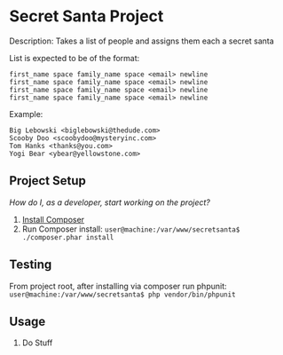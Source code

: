 # Secret Santa Project

Description: Takes a list of people and assigns them each a secret santa

List is expected to be of the format:

    first_name space family_name space <email> newline
    first_name space family_name space <email> newline
    first_name space family_name space <email> newline
    first_name space family_name space <email> newline

Example:

    Big Lebowski <biglebowski@thedude.com>
    Scooby Doo <scoobydoo@mysteryinc.com>
    Tom Hanks <thanks@you.com>
    Yogi Bear <ybear@yellowstone.com>

## Project Setup

_How do I, as a developer, start working on the project?_ 

1. [Install Composer](https://getcomposer.org/doc/00-intro.md#installation-nix)
2. Run Composer install: `user@machine:/var/www/secretsanta$ ./composer.phar install`

## Testing

From project root, after installing via composer run phpunit: `user@machine:/var/www/secretsanta$ php vendor/bin/phpunit`

## Usage

1. Do Stuff
